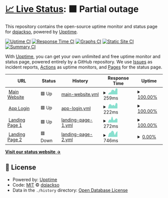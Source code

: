 # [📈 Live Status](https://dqjackso.github.io/cyber-dive-upptime): <!--live status--> **🟧 Partial outage**

This repository contains the open-source uptime monitor and status page for [dqjackso](https://dqjackso.github.io/cyber-dive-upptime), powered by [Upptime](https://github.com/upptime/upptime).

[![Uptime CI](https://github.com/dqjackso/cyber-dive-upptime/workflows/Uptime%20CI/badge.svg)](https://github.com/dqjackso/cyber-dive-upptime/actions?query=workflow%3A%22Uptime+CI%22)
[![Response Time CI](https://github.com/dqjackso/cyber-dive-upptime/workflows/Response%20Time%20CI/badge.svg)](https://github.com/dqjackso/cyber-dive-upptime/actions?query=workflow%3A%22Response+Time+CI%22)
[![Graphs CI](https://github.com/dqjackso/cyber-dive-upptime/workflows/Graphs%20CI/badge.svg)](https://github.com/dqjackso/cyber-dive-upptime/actions?query=workflow%3A%22Graphs+CI%22)
[![Static Site CI](https://github.com/dqjackso/cyber-dive-upptime/workflows/Static%20Site%20CI/badge.svg)](https://github.com/dqjackso/cyber-dive-upptime/actions?query=workflow%3A%22Static+Site+CI%22)
[![Summary CI](https://github.com/dqjackso/cyber-dive-upptime/workflows/Summary%20CI/badge.svg)](https://github.com/dqjackso/cyber-dive-upptime/actions?query=workflow%3A%22Summary+CI%22)

With [Upptime](https://upptime.js.org), you can get your own unlimited and free uptime monitor and status page, powered entirely by a GitHub repository. We use [Issues](https://github.com/dqjackso/cyber-dive-upptime/issues) as incident reports, [Actions](https://github.com/dqjackso/cyber-dive-upptime/actions) as uptime monitors, and [Pages](https://dqjackso.github.io/cyber-dive-upptime) for the status page.

<!--start: status pages-->
<!-- This summary is generated by Upptime (https://github.com/upptime/upptime) -->
<!-- Do not edit this manually, your changes will be overwritten -->
<!-- prettier-ignore -->
| URL | Status | History | Response Time | Uptime |
| --- | ------ | ------- | ------------- | ------ |
| <img alt="" src="https://icons.duckduckgo.com/ip3/www.cyberdive.co.ico" height="13"> [Main Website](https://www.cyberdive.co) | 🟩 Up | [main-website.yml](https://github.com/dqjackso/cyber-dive-upptime/commits/HEAD/history/main-website.yml) | <details><summary><img alt="Response time graph" src="./graphs/main-website/response-time-week.png" height="20"> 259ms</summary><br><a href="https://dqjackso.github.io/cyber-dive-upptime/history/main-website"><img alt="Response time 238" src="https://img.shields.io/endpoint?url=https%3A%2F%2Fraw.githubusercontent.com%2Fdqjackso%2Fcyber-dive-upptime%2FHEAD%2Fapi%2Fmain-website%2Fresponse-time.json"></a><br><a href="https://dqjackso.github.io/cyber-dive-upptime/history/main-website"><img alt="24-hour response time 390" src="https://img.shields.io/endpoint?url=https%3A%2F%2Fraw.githubusercontent.com%2Fdqjackso%2Fcyber-dive-upptime%2FHEAD%2Fapi%2Fmain-website%2Fresponse-time-day.json"></a><br><a href="https://dqjackso.github.io/cyber-dive-upptime/history/main-website"><img alt="7-day response time 259" src="https://img.shields.io/endpoint?url=https%3A%2F%2Fraw.githubusercontent.com%2Fdqjackso%2Fcyber-dive-upptime%2FHEAD%2Fapi%2Fmain-website%2Fresponse-time-week.json"></a><br><a href="https://dqjackso.github.io/cyber-dive-upptime/history/main-website"><img alt="30-day response time 233" src="https://img.shields.io/endpoint?url=https%3A%2F%2Fraw.githubusercontent.com%2Fdqjackso%2Fcyber-dive-upptime%2FHEAD%2Fapi%2Fmain-website%2Fresponse-time-month.json"></a><br><a href="https://dqjackso.github.io/cyber-dive-upptime/history/main-website"><img alt="1-year response time 238" src="https://img.shields.io/endpoint?url=https%3A%2F%2Fraw.githubusercontent.com%2Fdqjackso%2Fcyber-dive-upptime%2FHEAD%2Fapi%2Fmain-website%2Fresponse-time-year.json"></a></details> | <details><summary><a href="https://dqjackso.github.io/cyber-dive-upptime/history/main-website">100.00%</a></summary><a href="https://dqjackso.github.io/cyber-dive-upptime/history/main-website"><img alt="All-time uptime 100.00%" src="https://img.shields.io/endpoint?url=https%3A%2F%2Fraw.githubusercontent.com%2Fdqjackso%2Fcyber-dive-upptime%2FHEAD%2Fapi%2Fmain-website%2Fuptime.json"></a><br><a href="https://dqjackso.github.io/cyber-dive-upptime/history/main-website"><img alt="24-hour uptime 100.00%" src="https://img.shields.io/endpoint?url=https%3A%2F%2Fraw.githubusercontent.com%2Fdqjackso%2Fcyber-dive-upptime%2FHEAD%2Fapi%2Fmain-website%2Fuptime-day.json"></a><br><a href="https://dqjackso.github.io/cyber-dive-upptime/history/main-website"><img alt="7-day uptime 100.00%" src="https://img.shields.io/endpoint?url=https%3A%2F%2Fraw.githubusercontent.com%2Fdqjackso%2Fcyber-dive-upptime%2FHEAD%2Fapi%2Fmain-website%2Fuptime-week.json"></a><br><a href="https://dqjackso.github.io/cyber-dive-upptime/history/main-website"><img alt="30-day uptime 100.00%" src="https://img.shields.io/endpoint?url=https%3A%2F%2Fraw.githubusercontent.com%2Fdqjackso%2Fcyber-dive-upptime%2FHEAD%2Fapi%2Fmain-website%2Fuptime-month.json"></a><br><a href="https://dqjackso.github.io/cyber-dive-upptime/history/main-website"><img alt="1-year uptime 100.00%" src="https://img.shields.io/endpoint?url=https%3A%2F%2Fraw.githubusercontent.com%2Fdqjackso%2Fcyber-dive-upptime%2FHEAD%2Fapi%2Fmain-website%2Fuptime-year.json"></a></details>
| <img alt="" src="https://icons.duckduckgo.com/ip3/app.cyberdive.co.ico" height="13"> [App Login](https://app.cyberdive.co) | 🟩 Up | [app-login.yml](https://github.com/dqjackso/cyber-dive-upptime/commits/HEAD/history/app-login.yml) | <details><summary><img alt="Response time graph" src="./graphs/app-login/response-time-week.png" height="20"> 222ms</summary><br><a href="https://dqjackso.github.io/cyber-dive-upptime/history/app-login"><img alt="Response time 309" src="https://img.shields.io/endpoint?url=https%3A%2F%2Fraw.githubusercontent.com%2Fdqjackso%2Fcyber-dive-upptime%2FHEAD%2Fapi%2Fapp-login%2Fresponse-time.json"></a><br><a href="https://dqjackso.github.io/cyber-dive-upptime/history/app-login"><img alt="24-hour response time 279" src="https://img.shields.io/endpoint?url=https%3A%2F%2Fraw.githubusercontent.com%2Fdqjackso%2Fcyber-dive-upptime%2FHEAD%2Fapi%2Fapp-login%2Fresponse-time-day.json"></a><br><a href="https://dqjackso.github.io/cyber-dive-upptime/history/app-login"><img alt="7-day response time 222" src="https://img.shields.io/endpoint?url=https%3A%2F%2Fraw.githubusercontent.com%2Fdqjackso%2Fcyber-dive-upptime%2FHEAD%2Fapi%2Fapp-login%2Fresponse-time-week.json"></a><br><a href="https://dqjackso.github.io/cyber-dive-upptime/history/app-login"><img alt="30-day response time 240" src="https://img.shields.io/endpoint?url=https%3A%2F%2Fraw.githubusercontent.com%2Fdqjackso%2Fcyber-dive-upptime%2FHEAD%2Fapi%2Fapp-login%2Fresponse-time-month.json"></a><br><a href="https://dqjackso.github.io/cyber-dive-upptime/history/app-login"><img alt="1-year response time 309" src="https://img.shields.io/endpoint?url=https%3A%2F%2Fraw.githubusercontent.com%2Fdqjackso%2Fcyber-dive-upptime%2FHEAD%2Fapi%2Fapp-login%2Fresponse-time-year.json"></a></details> | <details><summary><a href="https://dqjackso.github.io/cyber-dive-upptime/history/app-login">100.00%</a></summary><a href="https://dqjackso.github.io/cyber-dive-upptime/history/app-login"><img alt="All-time uptime 100.00%" src="https://img.shields.io/endpoint?url=https%3A%2F%2Fraw.githubusercontent.com%2Fdqjackso%2Fcyber-dive-upptime%2FHEAD%2Fapi%2Fapp-login%2Fuptime.json"></a><br><a href="https://dqjackso.github.io/cyber-dive-upptime/history/app-login"><img alt="24-hour uptime 100.00%" src="https://img.shields.io/endpoint?url=https%3A%2F%2Fraw.githubusercontent.com%2Fdqjackso%2Fcyber-dive-upptime%2FHEAD%2Fapi%2Fapp-login%2Fuptime-day.json"></a><br><a href="https://dqjackso.github.io/cyber-dive-upptime/history/app-login"><img alt="7-day uptime 100.00%" src="https://img.shields.io/endpoint?url=https%3A%2F%2Fraw.githubusercontent.com%2Fdqjackso%2Fcyber-dive-upptime%2FHEAD%2Fapi%2Fapp-login%2Fuptime-week.json"></a><br><a href="https://dqjackso.github.io/cyber-dive-upptime/history/app-login"><img alt="30-day uptime 100.00%" src="https://img.shields.io/endpoint?url=https%3A%2F%2Fraw.githubusercontent.com%2Fdqjackso%2Fcyber-dive-upptime%2FHEAD%2Fapi%2Fapp-login%2Fuptime-month.json"></a><br><a href="https://dqjackso.github.io/cyber-dive-upptime/history/app-login"><img alt="1-year uptime 100.00%" src="https://img.shields.io/endpoint?url=https%3A%2F%2Fraw.githubusercontent.com%2Fdqjackso%2Fcyber-dive-upptime%2FHEAD%2Fapi%2Fapp-login%2Fuptime-year.json"></a></details>
| <img alt="" src="https://icons.duckduckgo.com/ip3/parenting.cyberdive.co.ico" height="13"> [Landing Page 1](https://parenting.cyberdive.co/revolutionary) | 🟩 Up | [landing-page-1.yml](https://github.com/dqjackso/cyber-dive-upptime/commits/HEAD/history/landing-page-1.yml) | <details><summary><img alt="Response time graph" src="./graphs/landing-page-1/response-time-week.png" height="20"> 272ms</summary><br><a href="https://dqjackso.github.io/cyber-dive-upptime/history/landing-page-1"><img alt="Response time 242" src="https://img.shields.io/endpoint?url=https%3A%2F%2Fraw.githubusercontent.com%2Fdqjackso%2Fcyber-dive-upptime%2FHEAD%2Fapi%2Flanding-page-1%2Fresponse-time.json"></a><br><a href="https://dqjackso.github.io/cyber-dive-upptime/history/landing-page-1"><img alt="24-hour response time 261" src="https://img.shields.io/endpoint?url=https%3A%2F%2Fraw.githubusercontent.com%2Fdqjackso%2Fcyber-dive-upptime%2FHEAD%2Fapi%2Flanding-page-1%2Fresponse-time-day.json"></a><br><a href="https://dqjackso.github.io/cyber-dive-upptime/history/landing-page-1"><img alt="7-day response time 272" src="https://img.shields.io/endpoint?url=https%3A%2F%2Fraw.githubusercontent.com%2Fdqjackso%2Fcyber-dive-upptime%2FHEAD%2Fapi%2Flanding-page-1%2Fresponse-time-week.json"></a><br><a href="https://dqjackso.github.io/cyber-dive-upptime/history/landing-page-1"><img alt="30-day response time 272" src="https://img.shields.io/endpoint?url=https%3A%2F%2Fraw.githubusercontent.com%2Fdqjackso%2Fcyber-dive-upptime%2FHEAD%2Fapi%2Flanding-page-1%2Fresponse-time-month.json"></a><br><a href="https://dqjackso.github.io/cyber-dive-upptime/history/landing-page-1"><img alt="1-year response time 242" src="https://img.shields.io/endpoint?url=https%3A%2F%2Fraw.githubusercontent.com%2Fdqjackso%2Fcyber-dive-upptime%2FHEAD%2Fapi%2Flanding-page-1%2Fresponse-time-year.json"></a></details> | <details><summary><a href="https://dqjackso.github.io/cyber-dive-upptime/history/landing-page-1">100.00%</a></summary><a href="https://dqjackso.github.io/cyber-dive-upptime/history/landing-page-1"><img alt="All-time uptime 100.00%" src="https://img.shields.io/endpoint?url=https%3A%2F%2Fraw.githubusercontent.com%2Fdqjackso%2Fcyber-dive-upptime%2FHEAD%2Fapi%2Flanding-page-1%2Fuptime.json"></a><br><a href="https://dqjackso.github.io/cyber-dive-upptime/history/landing-page-1"><img alt="24-hour uptime 100.00%" src="https://img.shields.io/endpoint?url=https%3A%2F%2Fraw.githubusercontent.com%2Fdqjackso%2Fcyber-dive-upptime%2FHEAD%2Fapi%2Flanding-page-1%2Fuptime-day.json"></a><br><a href="https://dqjackso.github.io/cyber-dive-upptime/history/landing-page-1"><img alt="7-day uptime 100.00%" src="https://img.shields.io/endpoint?url=https%3A%2F%2Fraw.githubusercontent.com%2Fdqjackso%2Fcyber-dive-upptime%2FHEAD%2Fapi%2Flanding-page-1%2Fuptime-week.json"></a><br><a href="https://dqjackso.github.io/cyber-dive-upptime/history/landing-page-1"><img alt="30-day uptime 100.00%" src="https://img.shields.io/endpoint?url=https%3A%2F%2Fraw.githubusercontent.com%2Fdqjackso%2Fcyber-dive-upptime%2FHEAD%2Fapi%2Flanding-page-1%2Fuptime-month.json"></a><br><a href="https://dqjackso.github.io/cyber-dive-upptime/history/landing-page-1"><img alt="1-year uptime 100.00%" src="https://img.shields.io/endpoint?url=https%3A%2F%2Fraw.githubusercontent.com%2Fdqjackso%2Fcyber-dive-upptime%2FHEAD%2Fapi%2Flanding-page-1%2Fuptime-year.json"></a></details>
| <img alt="" src="https://icons.duckduckgo.com/ip3/parent.cyberdive.co.ico" height="13"> [Landing Page 2](https://parent.cyberdive.co/mental-Health-check) | 🟥 Down | [landing-page-2.yml](https://github.com/dqjackso/cyber-dive-upptime/commits/HEAD/history/landing-page-2.yml) | <details><summary><img alt="Response time graph" src="./graphs/landing-page-2/response-time-week.png" height="20"> 746ms</summary><br><a href="https://dqjackso.github.io/cyber-dive-upptime/history/landing-page-2"><img alt="Response time 761" src="https://img.shields.io/endpoint?url=https%3A%2F%2Fraw.githubusercontent.com%2Fdqjackso%2Fcyber-dive-upptime%2FHEAD%2Fapi%2Flanding-page-2%2Fresponse-time.json"></a><br><a href="https://dqjackso.github.io/cyber-dive-upptime/history/landing-page-2"><img alt="24-hour response time 813" src="https://img.shields.io/endpoint?url=https%3A%2F%2Fraw.githubusercontent.com%2Fdqjackso%2Fcyber-dive-upptime%2FHEAD%2Fapi%2Flanding-page-2%2Fresponse-time-day.json"></a><br><a href="https://dqjackso.github.io/cyber-dive-upptime/history/landing-page-2"><img alt="7-day response time 746" src="https://img.shields.io/endpoint?url=https%3A%2F%2Fraw.githubusercontent.com%2Fdqjackso%2Fcyber-dive-upptime%2FHEAD%2Fapi%2Flanding-page-2%2Fresponse-time-week.json"></a><br><a href="https://dqjackso.github.io/cyber-dive-upptime/history/landing-page-2"><img alt="30-day response time 755" src="https://img.shields.io/endpoint?url=https%3A%2F%2Fraw.githubusercontent.com%2Fdqjackso%2Fcyber-dive-upptime%2FHEAD%2Fapi%2Flanding-page-2%2Fresponse-time-month.json"></a><br><a href="https://dqjackso.github.io/cyber-dive-upptime/history/landing-page-2"><img alt="1-year response time 761" src="https://img.shields.io/endpoint?url=https%3A%2F%2Fraw.githubusercontent.com%2Fdqjackso%2Fcyber-dive-upptime%2FHEAD%2Fapi%2Flanding-page-2%2Fresponse-time-year.json"></a></details> | <details><summary><a href="https://dqjackso.github.io/cyber-dive-upptime/history/landing-page-2">0.00%</a></summary><a href="https://dqjackso.github.io/cyber-dive-upptime/history/landing-page-2"><img alt="All-time uptime 84.57%" src="https://img.shields.io/endpoint?url=https%3A%2F%2Fraw.githubusercontent.com%2Fdqjackso%2Fcyber-dive-upptime%2FHEAD%2Fapi%2Flanding-page-2%2Fuptime.json"></a><br><a href="https://dqjackso.github.io/cyber-dive-upptime/history/landing-page-2"><img alt="24-hour uptime 0.00%" src="https://img.shields.io/endpoint?url=https%3A%2F%2Fraw.githubusercontent.com%2Fdqjackso%2Fcyber-dive-upptime%2FHEAD%2Fapi%2Flanding-page-2%2Fuptime-day.json"></a><br><a href="https://dqjackso.github.io/cyber-dive-upptime/history/landing-page-2"><img alt="7-day uptime 0.00%" src="https://img.shields.io/endpoint?url=https%3A%2F%2Fraw.githubusercontent.com%2Fdqjackso%2Fcyber-dive-upptime%2FHEAD%2Fapi%2Flanding-page-2%2Fuptime-week.json"></a><br><a href="https://dqjackso.github.io/cyber-dive-upptime/history/landing-page-2"><img alt="30-day uptime 0.00%" src="https://img.shields.io/endpoint?url=https%3A%2F%2Fraw.githubusercontent.com%2Fdqjackso%2Fcyber-dive-upptime%2FHEAD%2Fapi%2Flanding-page-2%2Fuptime-month.json"></a><br><a href="https://dqjackso.github.io/cyber-dive-upptime/history/landing-page-2"><img alt="1-year uptime 84.57%" src="https://img.shields.io/endpoint?url=https%3A%2F%2Fraw.githubusercontent.com%2Fdqjackso%2Fcyber-dive-upptime%2FHEAD%2Fapi%2Flanding-page-2%2Fuptime-year.json"></a></details>

<!--end: status pages-->

[**Visit our status website →**](https://dqjackso.github.io/cyber-dive-upptime)

## 📄 License

- Powered by: [Upptime](https://github.com/upptime/upptime)
- Code: [MIT](./LICENSE) © [dqjackso](https://dqjackso.github.io/cyber-dive-upptime)
- Data in the `./history` directory: [Open Database License](https://opendatacommons.org/licenses/odbl/1-0/)
